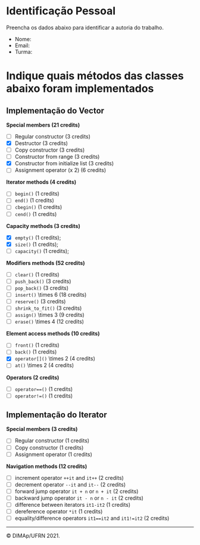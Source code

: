 ﻿# Identificação Pessoal

Preencha os dados abaixo para identificar a autoria do trabalho.

- Nome: *<insira seu nome aqui>*
- Email: *<insira seu email aqui>*
- Turma: *<insira sua turma aqui>*

# Indique quais métodos das classes abaixo foram implementados

## Implementação do Vector

**Special members (21 credits)**
- [ ] Regular constructor (3 credits)
- [X] Destructor (3 credits)
- [ ] Copy constructor (3 credits)
- [ ] Constructor from range (3 credits)
- [X] Constructor from initialize list (3 credits)
- [ ] Assignment operator (x 2) (6 credits)

**Iterator methods (4 credits)**
- [ ] `begin()` (1 credits)
- [ ] `end()` (1 credits)
- [ ] `cbegin()` (1 credits)
- [ ] `cend()` (1 credits)

**Capacity methods (3 credits)**
- [X] `empty()` (1 credits);
- [X] `size()` (1 credits);
- [ ] `capacity()` (1 credits);

**Modifiers methods (52 credits)**
- [ ] `clear()` (1 credits)
- [ ] `push_back()` (3 credits)
- [ ] `pop_back()` (3 credits)
- [ ] `insert()` \times 6 (18 credits)
- [ ] `reserve()` (3 credits)
- [ ] `shrink_to_fit()` (3 credits)
- [ ] `assign()` \times 3 (9 credits)
- [ ] `erase()` \times 4 (12 credits)

**Element access methods (10 credits)**
- [ ] `front()` (1 credits)
- [ ] `back()` (1 credits)
- [X] `operator[]()` \times 2 (4 credits)
- [ ] `at()` \times 2 (4 credits)

**Operators (2 credits)**
- [ ] `operator==()` (1 credits)
- [ ] `operator!=()` (1 credits)

## Implementação do Iterator

**Special members (3 credits)**
- [ ] Regular constructor (1 credits)
- [ ] Copy constructor (1 credits)
- [ ] Assignment operator (1 credits)

**Navigation methods (12 credits)**
- [ ] increment operator `++it` and `it++` (2 credits)
- [ ] decrement operator `--it` and `it--` (2 credits)
- [ ] forward jump operator `it + n` or `n + it`   (2 credits)
- [ ] backward jump operator `it - n` or `n - it`   (2 credits)
- [ ] difference between iterators `it1-it2` (1 credits)
- [ ] dereference operator `*it` (1 credits)
- [ ] equality/difference operators `it1==it2` and `it1!=it2` (2 credits)

--------
&copy; DIMAp/UFRN 2021.
